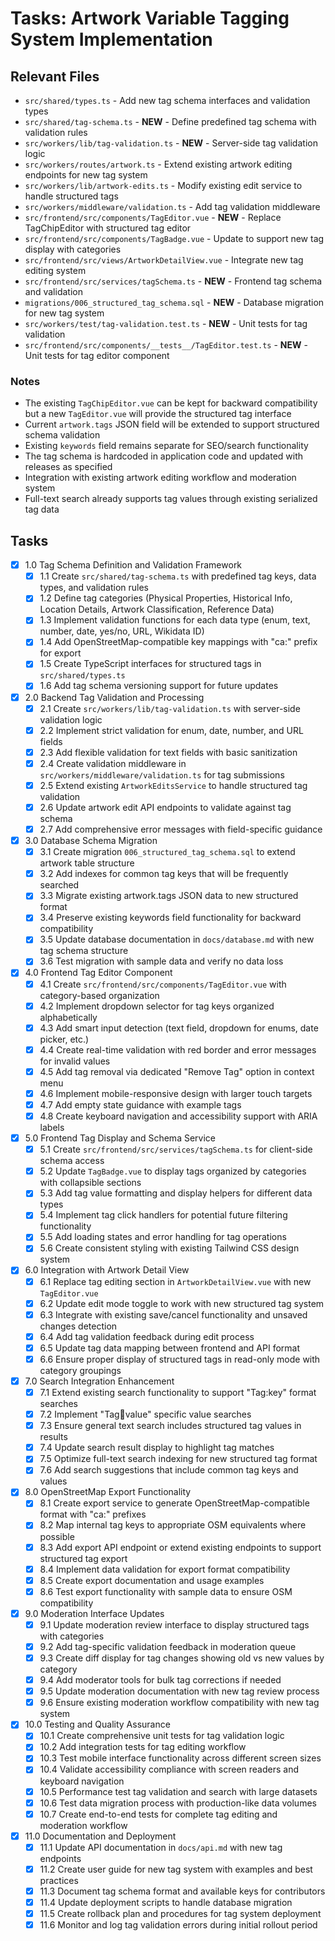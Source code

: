 # Tasks: Artwork Variable Tagging System Implementation

## Relevant Files

- `src/shared/types.ts` - Add new tag schema interfaces and validation types
- `src/shared/tag-schema.ts` - **NEW** - Define predefined tag schema with validation rules
- `src/workers/lib/tag-validation.ts` - **NEW** - Server-side tag validation logic
- `src/workers/routes/artwork.ts` - Extend existing artwork editing endpoints for new tag system
- `src/workers/lib/artwork-edits.ts` - Modify existing edit service to handle structured tags
- `src/workers/middleware/validation.ts` - Add tag validation middleware
- `src/frontend/src/components/TagEditor.vue` - **NEW** - Replace TagChipEditor with structured tag editor
- `src/frontend/src/components/TagBadge.vue` - Update to support new tag display with categories
- `src/frontend/src/views/ArtworkDetailView.vue` - Integrate new tag editing system
- `src/frontend/src/services/tagSchema.ts` - **NEW** - Frontend tag schema and validation
- `migrations/006_structured_tag_schema.sql` - **NEW** - Database migration for new tag system
- `src/workers/test/tag-validation.test.ts` - **NEW** - Unit tests for tag validation
- `src/frontend/src/components/__tests__/TagEditor.test.ts` - **NEW** - Unit tests for tag editor component

### Notes

- The existing `TagChipEditor.vue` can be kept for backward compatibility but a new `TagEditor.vue` will provide the structured tag interface
- Current `artwork.tags` JSON field will be extended to support structured schema validation
- Existing `keywords` field remains separate for SEO/search functionality
- The tag schema is hardcoded in application code and updated with releases as specified
- Integration with existing artwork editing workflow and moderation system
- Full-text search already supports tag values through existing serialized tag data

## Tasks

- [x] 1.0 Tag Schema Definition and Validation Framework
  - [x] 1.1 Create `src/shared/tag-schema.ts` with predefined tag keys, data types, and validation rules
  - [x] 1.2 Define tag categories (Physical Properties, Historical Info, Location Details, Artwork Classification, Reference Data)
  - [x] 1.3 Implement validation functions for each data type (enum, text, number, date, yes/no, URL, Wikidata ID)
  - [x] 1.4 Add OpenStreetMap-compatible key mappings with "ca:" prefix for export
  - [x] 1.5 Create TypeScript interfaces for structured tags in `src/shared/types.ts`
  - [x] 1.6 Add tag schema versioning support for future updates

- [x] 2.0 Backend Tag Validation and Processing
  - [x] 2.1 Create `src/workers/lib/tag-validation.ts` with server-side validation logic
  - [x] 2.2 Implement strict validation for enum, date, number, and URL fields
  - [x] 2.3 Add flexible validation for text fields with basic sanitization
  - [x] 2.4 Create validation middleware in `src/workers/middleware/validation.ts` for tag submissions
  - [x] 2.5 Extend existing `ArtworkEditsService` to handle structured tag validation
  - [x] 2.6 Update artwork edit API endpoints to validate against tag schema
  - [x] 2.7 Add comprehensive error messages with field-specific guidance

- [x] 3.0 Database Schema Migration
  - [x] 3.1 Create migration `006_structured_tag_schema.sql` to extend artwork table structure
  - [x] 3.2 Add indexes for common tag keys that will be frequently searched
  - [x] 3.3 Migrate existing artwork.tags JSON data to new structured format
  - [x] 3.4 Preserve existing keywords field functionality for backward compatibility
  - [x] 3.5 Update database documentation in `docs/database.md` with new tag schema structure
  - [x] 3.6 Test migration with sample data and verify no data loss

- [x] 4.0 Frontend Tag Editor Component
  - [x] 4.1 Create `src/frontend/src/components/TagEditor.vue` with category-based organization
  - [x] 4.2 Implement dropdown selector for tag keys organized alphabetically
  - [x] 4.3 Add smart input detection (text field, dropdown for enums, date picker, etc.)
  - [x] 4.4 Create real-time validation with red border and error messages for invalid values
  - [x] 4.5 Add tag removal via dedicated "Remove Tag" option in context menu
  - [x] 4.6 Implement mobile-responsive design with larger touch targets
  - [x] 4.7 Add empty state guidance with example tags
  - [x] 4.8 Create keyboard navigation and accessibility support with ARIA labels

- [x] 5.0 Frontend Tag Display and Schema Service
  - [x] 5.1 Create `src/frontend/src/services/tagSchema.ts` for client-side schema access
  - [x] 5.2 Update `TagBadge.vue` to display tags organized by categories with collapsible sections
  - [x] 5.3 Add tag value formatting and display helpers for different data types
  - [x] 5.4 Implement tag click handlers for potential future filtering functionality
  - [x] 5.5 Add loading states and error handling for tag operations
  - [x] 5.6 Create consistent styling with existing Tailwind CSS design system

- [x] 6.0 Integration with Artwork Detail View
  - [x] 6.1 Replace tag editing section in `ArtworkDetailView.vue` with new `TagEditor.vue`
  - [x] 6.2 Update edit mode toggle to work with new structured tag system
  - [x] 6.3 Integrate with existing save/cancel functionality and unsaved changes detection
  - [x] 6.4 Add tag validation feedback during edit process
  - [x] 6.5 Update tag data mapping between frontend and API format
  - [x] 6.6 Ensure proper display of structured tags in read-only mode with category groupings

- [x] 7.0 Search Integration Enhancement
  - [x] 7.1 Extend existing search functionality to support "Tag:key" format searches
  - [x] 7.2 Implement "Tag:key:value" specific value searches
  - [x] 7.3 Ensure general text search includes structured tag values in results
  - [x] 7.4 Update search result display to highlight tag matches
  - [x] 7.5 Optimize full-text search indexing for new structured tag format
  - [x] 7.6 Add search suggestions that include common tag keys and values

- [x] 8.0 OpenStreetMap Export Functionality
  - [x] 8.1 Create export service to generate OpenStreetMap-compatible format with "ca:" prefixes
  - [x] 8.2 Map internal tag keys to appropriate OSM equivalents where possible
  - [x] 8.3 Add export API endpoint or extend existing endpoints to support structured tag export
  - [x] 8.4 Implement data validation for export format compatibility
  - [x] 8.5 Create export documentation and usage examples
  - [x] 8.6 Test export functionality with sample data to ensure OSM compatibility

- [x] 9.0 Moderation Interface Updates
  - [x] 9.1 Update moderation review interface to display structured tags with categories
  - [x] 9.2 Add tag-specific validation feedback in moderation queue
  - [x] 9.3 Create diff display for tag changes showing old vs new values by category
  - [x] 9.4 Add moderator tools for bulk tag corrections if needed
  - [x] 9.5 Update moderation documentation with new tag review process
  - [x] 9.6 Ensure existing moderation workflow compatibility with new tag system

- [x] 10.0 Testing and Quality Assurance
  - [x] 10.1 Create comprehensive unit tests for tag validation logic
  - [x] 10.2 Add integration tests for tag editing workflow
  - [x] 10.3 Test mobile interface functionality across different screen sizes
  - [x] 10.4 Validate accessibility compliance with screen readers and keyboard navigation
  - [x] 10.5 Performance test tag validation and search with large datasets
  - [x] 10.6 Test data migration process with production-like data volumes
  - [x] 10.7 Create end-to-end tests for complete tag editing and moderation workflow

- [x] 11.0 Documentation and Deployment
  - [x] 11.1 Update API documentation in `docs/api.md` with new tag endpoints
  - [x] 11.2 Create user guide for new tag system with examples and best practices
  - [x] 11.3 Document tag schema format and available keys for contributors
  - [x] 11.4 Update deployment scripts to handle database migration
  - [x] 11.5 Create rollback plan and procedures for tag system deployment
  - [x] 11.6 Monitor and log tag validation errors during initial rollout period
